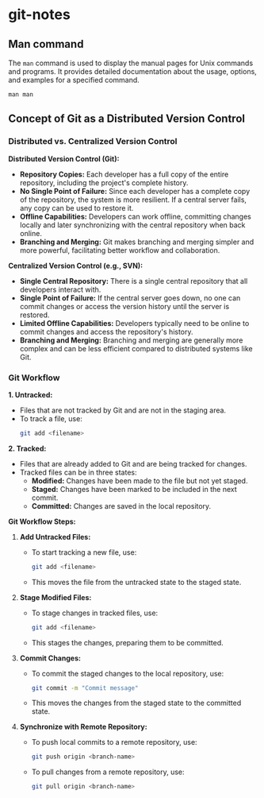 # git-notes

## Man command

The ```man``` command is used to display the manual pages for Unix commands and programs. It provides detailed documentation about the usage, options, and examples for a specified command. 

```
man man
```

## Concept of Git as a Distributed Version Control

### Distributed vs. Centralized Version Control

**Distributed Version Control (Git):**
- **Repository Copies:** Each developer has a full copy of the entire repository, including the project's complete history.
- **No Single Point of Failure:** Since each developer has a complete copy of the repository, the system is more resilient. If a central server fails, any copy can be used to restore it.
- **Offline Capabilities:** Developers can work offline, committing changes locally and later synchronizing with the central repository when back online.
- **Branching and Merging:** Git makes branching and merging simpler and more powerful, facilitating better workflow and collaboration.

**Centralized Version Control (e.g., SVN):**
- **Single Central Repository:** There is a single central repository that all developers interact with.
- **Single Point of Failure:** If the central server goes down, no one can commit changes or access the version history until the server is restored.
- **Limited Offline Capabilities:** Developers typically need to be online to commit changes and access the repository's history.
- **Branching and Merging:** Branching and merging are generally more complex and can be less efficient compared to distributed systems like Git.

### Git Workflow

**1. Untracked:**
- Files that are not tracked by Git and are not in the staging area.
- To track a file, use:
  ```sh
  git add <filename>
  ```

**2. Tracked:**
- Files that are already added to Git and are being tracked for changes.
- Tracked files can be in three states:
  - **Modified:** Changes have been made to the file but not yet staged.
  - **Staged:** Changes have been marked to be included in the next commit.
  - **Committed:** Changes are saved in the local repository.

**Git Workflow Steps:**

1. **Add Untracked Files:**
   - To start tracking a new file, use:
     ```sh
     git add <filename>
     ```
   - This moves the file from the untracked state to the staged state.

2. **Stage Modified Files:**
   - To stage changes in tracked files, use:
     ```sh
     git add <filename>
     ```
   - This stages the changes, preparing them to be committed.

3. **Commit Changes:**
   - To commit the staged changes to the local repository, use:
     ```sh
     git commit -m "Commit message"
     ```
   - This moves the changes from the staged state to the committed state.

4. **Synchronize with Remote Repository:**
   - To push local commits to a remote repository, use:
     ```sh
     git push origin <branch-name>
     ```
   - To pull changes from a remote repository, use:
     ```sh
     git pull origin <branch-name>
     ```
